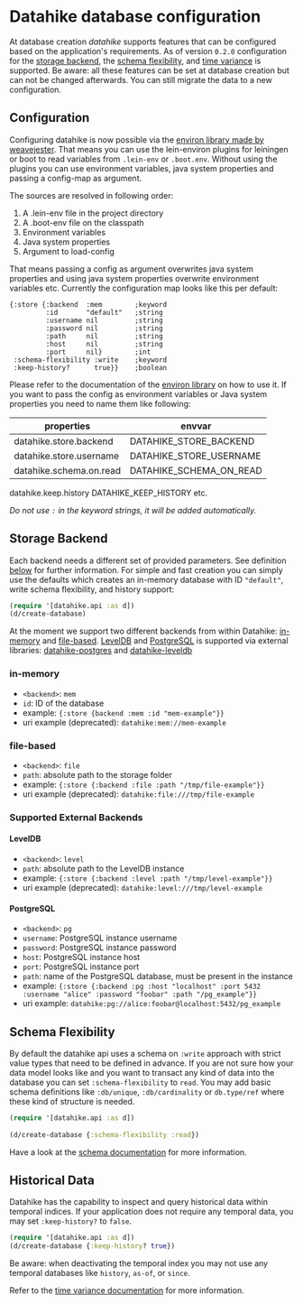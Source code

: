 # Datahike database configuration

At database creation _datahike_ supports features that can be
configured based on the application's requirements. As of version `0.2.0`
configuration for the [storage backend](#storage-backend), the [schema
flexibility](#schema-flexibility), and [time variance](#time-variance) is supported.
Be aware: all these features can be set at database creation
but can not be changed afterwards. You can still migrate the data to a new configuration.

## Configuration

Configuring datahike is now possible via the [environ library made by weavejester](https://github.com/weavejester/environ). That means you can use the lein-environ plugins for leiningen or boot to read variables from `.lein-env` or `.boot.env`. Without using the plugins you can use environment variables, java system properties and passing a config-map as argument.

The sources are resolved in following order:
1. A .lein-env file in the project directory
2. A .boot-env file on the classpath
3. Environment variables
4. Java system properties
5. Argument to load-config

That means passing a config as argument overwrites java system properties and using java system properties overwrite environment variables etc. Currently the configuration map looks like this per default:

```
{:store {:backend  :mem        ;keyword
         :id       "default"   ;string
         :username nil         ;string
         :password nil         ;string
         :path     nil         ;string
         :host     nil         ;string
         :port     nil}        ;int
 :schema-flexibility :write    ;keyword
 :keep-history?      true}}    ;boolean
```

Please refer to the documentation of the [environ library](https://github.com/weavejester/environ) on how to use it. If you want to pass the config as environment variables or Java system properties you need to name them like following:

properties              | envvar
--------------------------|--------------------------
datahike.store.backend  | DATAHIKE_STORE_BACKEND
datahike.store.username | DATAHIKE_STORE_USERNAME
datahike.schema.on.read | DATAHIKE_SCHEMA_ON_READ
datahike.keep.history    DATAHIKE_KEEP_HISTORY
etc.

*Do not use `:` in the keyword strings, it will be added automatically.*

## Storage Backend

Each backend needs a different set of provided parameters. See definition
[below](#storage-backend) for further information. For simple and fast creation
you can simply use the defaults which creates an in-memory database with ID `"default"`, write schema flexibility, and history support:

```clojure
(require '[datahike.api :as d])
(d/create-database)
```

At the moment we support two different backends from within Datahike: [in-memory](#in-memory) and [file-based](#file-based). 
[LevelDB](#leveldb) and [PostgreSQL](#postgresql) is supported via external libraries: [datahike-postgres](https://github.com/replikativ/datahike-postgres/) and [datahike-leveldb](https://github.com/replikativ/datahike-leveldb)

### in-memory

- `<backend>`: `mem`
- `id`: ID of the database
- example: `{:store {backend :mem :id "mem-example"}}`
- uri example (deprecated): `datahike:mem://mem-example`

### file-based

- `<backend>`: `file`
- `path`: absolute path to the storage folder
- example: `{:store {:backend :file :path "/tmp/file-example"}}`
- uri example (deprecated): `datahike:file:///tmp/file-example`

### Supported External Backends

#### LevelDB

- `<backend>`: `level`
- `path`: absolute path to the LevelDB instance
- example: `{:store {:backend :level :path "/tmp/level-example"}}`
- uri example (deprecated): `datahike:level:///tmp/level-example`

#### PostgreSQL

- `<backend>`: `pg`
- `username`: PostgreSQL instance username
- `password`: PostgreSQL instance password
- `host`: PostgreSQL instance host
- `port`: PostgreSQL instance port
- `path`: name of the PostgreSQL database, must be present in the instance
- example: `{:store {:backend :pg :host "localhost" :port 5432 :username "alice" :password "foobar" :path "/pg_example"}}`
- uri example: `datahike:pg://alice:foobar@localhost:5432/pg_example`

## Schema Flexibility

By default the datahike api uses a schema on `:write` approach with strict value
types that need to be defined in advance. If you are not sure how your data
model looks like and you want to transact any kind of data into the database you
can set `:schema-flexibility` to `read`. You may add basic schema definitions like `:db/unique`,
`:db/cardinality` or `db.type/ref` where these kind of structure is needed.

```clojure
(require '[datahike.api :as d])
         
(d/create-database {:schema-flexibility :read})
```

Have a look at the [schema documentation](./schema.md) for more information.

## Historical Data

Datahike has the capability to inspect and query historical data within temporal
indices. If your application does not require any temporal data, you may
set `:keep-history?` to `false`.

```clojure
(require '[datahike.api :as d])
(d/create-database {:keep-history? true})
```

Be aware: when deactivating the temporal index you may not use any temporal databases like `history`, `as-of`, or
`since`.

Refer to the [time variance documentation](./time_variance.md) for more information.
